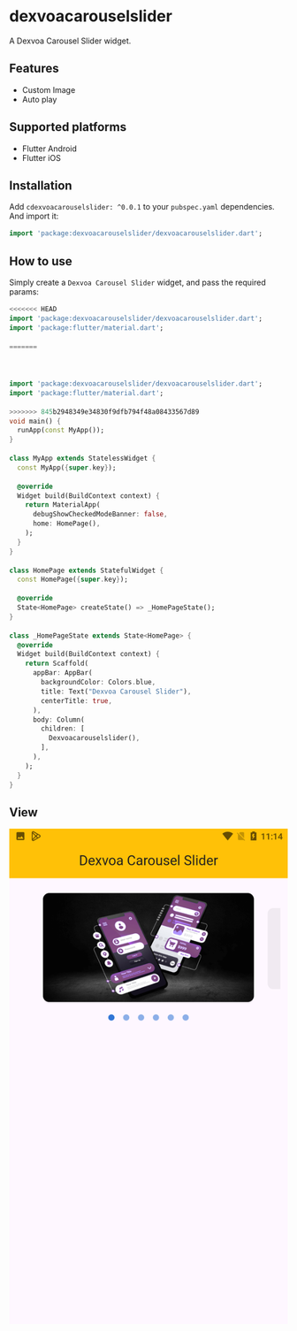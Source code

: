 # dexvoacarouselslider

A Dexvoa Carousel Slider widget.

## Features 
 
* Custom Image
* Auto play

## Supported platforms

* Flutter Android
* Flutter iOS


## Installation

Add `cdexvoacarouselslider: ^0.0.1` to your `pubspec.yaml` dependencies. And import it:

```dart
import 'package:dexvoacarouselslider/dexvoacarouselslider.dart';
```

## How to use

Simply create a `Dexvoa Carousel Slider` widget, and pass the required params:

```dart
<<<<<<< HEAD
import 'package:dexvoacarouselslider/dexvoacarouselslider.dart';
import 'package:flutter/material.dart';

=======



import 'package:dexvoacarouselslider/dexvoacarouselslider.dart';
import 'package:flutter/material.dart';

>>>>>>> 845b2948349e34830f9dfb794f48a08433567d89
void main() {
  runApp(const MyApp());
}

class MyApp extends StatelessWidget {
  const MyApp({super.key});

  @override
  Widget build(BuildContext context) {
    return MaterialApp(
      debugShowCheckedModeBanner: false,
      home: HomePage(),
    );
  }
}

class HomePage extends StatefulWidget {
  const HomePage({super.key});

  @override
  State<HomePage> createState() => _HomePageState();
}

class _HomePageState extends State<HomePage> {
  @override
  Widget build(BuildContext context) {
    return Scaffold(
      appBar: AppBar(
        backgroundColor: Colors.blue,
        title: Text("Dexvoa Carousel Slider"),
        centerTitle: true,
      ),
      body: Column(
        children: [
          Dexvoacarouselslider(),
        ],
      ),
    );
  }
}

```


## View

![image Alt](https://github.com/MuhammadSaimArshad/dexvoacarouselslider/blob/8d3fa597ed522bd82126662e50bb44dfdf2f0e0d/Screenshot_20250820-111447.png)



